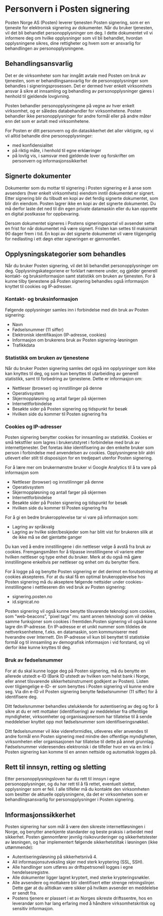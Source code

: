 # Personvern i Posten signering

Posten Norge AS (Posten) leverer tjenesten Posten signering, som er en tjeneste for elektronisk signering av dokumenter. Når du bruker tjenesten, vil det bli behandlet personopplysninger om deg. I dette dokumentet vil vi informere deg om hvilke opplysninger som vil bli behandlet, hvordan opplysningene sikres, dine rettigheter og hvem som er ansvarlig for behandlingen av personopplysningene.

## Behandlingsansvarlig

Det er de virksomheter som har inngått avtale med Posten om bruk av tjenesten, som er behandlingsansvarlig for de personopplysninger som behandles i signeringsprosessen. Det er dermed hver enkelt virksomhets ansvar å sikre at innsamling og behandling av personopplysninger gjøres i henhold til gjeldende lovgivning.

Posten behandler personopplysningene på vegne av hver enkelt virksomhet, og er således databehandler for virksomhetene. Posten behandler ikke personopplysninger for andre formål eller på andre måter enn det som er avtalt med virksomhetene.

For Posten er ditt personvern og din datasikkerhet det aller viktigste, og vi vil alltid behandle dine personopplysninger:
* med konfidensialitet
* på riktig måte, i henhold til egne erklæringer
* på lovlig vis, i samsvar med gjeldende lover og forskrifter om personvern og informasjonssikkerhet 

## Signerte dokumenter

Dokumenter som du mottar til signering i Posten signering er å anse som avsenders (hver enkelt virksomhets) eiendom inntil dokumentet er signert. Etter signering blir du tilbudt en kopi av det ferdig signerte dokumentet, som blir din eiendom. Posten lagrer ikke en kopi av det signerte dokumentet. Du må derfor laste det ned til din egen private datamaskin eller du kan opprette en digital postkasse for oppbevaring.

Dersom dokumentet signeres i Postens signeringsportal vil avsender sette en frist for når dokumentet må være signert. Fristen kan settes til maksimalt 90 dager frem i tid. En kopi av det signerte dokumentet vil være tilgjengelig for nedlasting i ett døgn etter signeringen er gjennomført.

## Opplysningskategorier som behandles

Når du bruker Posten signering, vil det bli behandlet personopplysninger om deg. Opplysningskategoriene er forklart nærmere under, og gjelder generell kontakt- og bruksinformasjon samt statistikk om bruken av tjenesten. For å kunne tilby tjenestene på Posten signering behandles også informasjon knyttet til cookies og IP-adresser.

### Kontakt- og bruksinformasjon

Følgende opplysninger samles inn i forbindelse med din bruk av Posten signering:

* Navn
* Fødselsnummer (11 siffer)
* Elektronisk identifikasjon (IP-adresse, cookies)
* Informasjon om brukerens bruk av Posten signering-løsningen
* Trafikkdata

### Statistikk om bruken av tjenestene

Når du bruker Posten signering samles det også inn opplysninger som ikke kan knyttes til deg, og som kun benyttes til utarbeiding av generell statistikk, samt til forbedring av tjenestene. Dette er informasjon om:

* Nettleser (browser) og innstillinger på denne
* Operativsystem
* Skjermoppløsning og antall farger på skjermen
* Internettforbindelse
* Besøkte sider på Posten signering og tidspunkt for besøk
* Hvilken side du kommer til Posten signering fra

### Cookies og IP-adresser

Posten signering benytter cookies for innsamling av statistikk. Cookies er små tekstfiler som lagres i brukerutstyret i forbindelse med bruk av internettjenester. Det foretas ikke identifisering av den enkelte bruker som person i forbindelse med anvendelsen av cookies. Opplysningene blir aldri utlevert eller stilt til disposisjon for en tredjepart utenfor Posten signering.

For å lære mer om brukermønstre bruker vi Google Analytics til å ta vare på informasjon som

* Nettleser (browser) og innstilinnger på denne
* Operativsystem
* Skjermoppløsning og antall farger på skjermen
* Internettforbindelse
* Besøkte sider på Posten signering og tidspunkt for besøk
* Hvilken side du kommer til Posten signering fra

For å gi en bedre brukeropplevelse tar vi vare på informasjon som:

* Lagring av språkvalg
* Lagring av hvilke sider/beskjeder som har blitt vist for brukeren slilk at de ikke må se det gjentatte ganger

Du kan ved å endre innstillingene i din nettleser velge å avstå fra bruk av cookies. Fremgangsmåten for å tilpasse innstillingene vil variere etter hvilken nettleser og type enhet du bruker. Merk at du også må gjøre innstillingene enkeltvis per nettleser og enhet om du benytter flere.

For å logge på og benytte Posten signering er det derimot en forutsetning at cookies aksepteres. For at du skal få en optimal brukeropplevelse hos Posten signering må du akseptere følgende nettsider under cookies-innstillingene i nettleseren din ved bruk av Posten signering:

* signering.posten.no
* id.signicat.no

Posten signering vil også kunne benytte tilsvarende teknologi som cookies, som ”web-beacons”, ”pixel tags” mv. samt annen teknologi som vil dekke samme funksjoner som cookies i fremtiden.Posten signering vil også kunne lagre din IP-adresse. En IP-adresse er et unikt nummer som tildeles de nettverksenhetene, f.eks. en datamaskin, som kommuniserer med hverandre over Internett. Din IP-adresse vil kun bli benyttet til statistiske formål og til innsamling av demografisk informasjon i vid forstand, og vil derfor ikke kunne knyttes til deg.

### Bruk av fødselsnummer

For at du skal kunne logge deg på Posten signering, må du benytte en allerede utstedt e-ID (Bank ID utstedt av hvilken som helst bank i Norge, eller annet tilsvarende sikkerhetsinstrument godkjent av Posten). Listen over tilgjengelige e-ID- er som benyttes i Posten signering vil kunne endre seg. Via din e-ID vil Posten signering benytte fødselsnummer (11 siffer) for å identifisere deg.

Ditt fødselsnummer behandles utelukkende for autentisering av deg og for å sikre at du er rett mottaker (identifisering) av meddelelser fra offentlige myndigheter, virksomheter og organisasjonersom har tillatelse til å sende meddelelser knyttet opp mot fødselsnummer som identifiseringsnøkkel.

Ditt fødselsnummer vil ikke videreformidles, utleveres eller anvendes til andre formål enn Posten signering med mindre den offentlige myndigheten, virksomheten eller organisasjonen har tillatelse til dette på annet grunnlag. Fødselsnummer videresendes elektronisk i de tilfeller hvor en via en link i Posten signering kan komme til en annen nettside og automatisk logges på.

## Rett til innsyn, retting og sletting

Etter personopplysningsloven har du rett til innsyn i egne personopplysninger, og du har rett til å få rettet, eventuelt slettet, opplysninger som er feil. I alle tilfeller må du kontakte den virksomheten som besitter de aktuelle opplysningene, da det er virksomheten som er behandlingsansvarlig for personopplysninger i Posten signering.

## Informasjonssikkerhet

Posten signering har som mål å være den sikreste internettløsningen i Norge, og benytter anerkjente standarder og beste praksis i arbeidet med sikkerhet. Posten gjennomfører jevnlig risikovurderinger og sikkerhetstester av løsningen, og har implementert følgende sikkerhetstiltak i løsningen (ikke uttømmende):

* Autentiseringsløsning på sikkerhetsnivå 4.
* All informasjonsutveksling skjer med sterk kryptering (SSL, SSH).
* Alle handlinger som utføres av driftspetrsonell logges i egne hendelsesregistre.
* Alle dokumenter ligger lagret kryptert, med sterke krypteringsnøkler.
* Alle avsendere og mottakere blir identifisert etter strenge retningslinjer. Dette gjør at du alltidkan være sikker på hvilken avsender en meddelelse er sendt fra.
* Postens tjenere er plassert i et av Norges sikreste driftssentre, hos en leverandør som har lang erfaring med å håndtere virksomhetskritisk og sensitiv informasjon.
